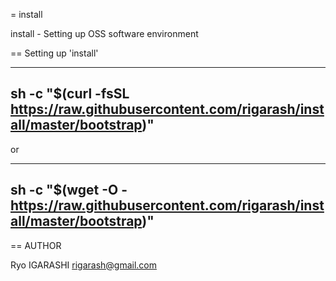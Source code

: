 = install

install - Setting up OSS software environment

== Setting up 'install'

----
sh -c "$(curl -fsSL https://raw.githubusercontent.com/rigarash/install/master/bootstrap)"
----

or

----
sh -c "$(wget -O - https://raw.githubusercontent.com/rigarash/install/master/bootstrap)"
----

== AUTHOR

Ryo IGARASHI <rigarash@gmail.com>
